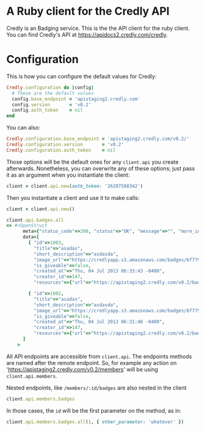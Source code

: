 # A Ruby client for the Credly API

Credly is an Badging service. This is the the API client for the ruby client. You can find Credly's API at https://apidocs2.credly.com/credly.

# Configuration

This is how you can configure the default values for Credly:

```ruby
Credly.configuration do |config|
  # These are the default values
  config.base_endpoint = 'apistaging2.credly.com'
  config.version       = 'v0.2'
  config.auth_token    = nil
end
```

You can also:

```ruby
Credly.configuration.base_endpoint = 'apistaging2.credly.com/v0.2/'
Credly.configuration.version       = 'v0.2'
Credly.configuration.auth_token    = nil
```

Those options will be the default ones for any `client.api` you create afterwards. Nonetheless, you can overwrite any of these options; just pass it as an argument when you instantiate the client:

```ruby
client = client.api.new(auth_token: '26287568342')

```

Then you instantiate a client and use it to make calls:
```ruby
client = client.api.new()

client.api.badges.all
=> #<OpenStruct
      meta={"status_code"=>200, "status"=>"OK", "message"=>"", "more_info"=>nil},
      data=[
        { "id"=>1003,
          "title"=>"asadas",
          "short_description"=>"asdasda",
          "image_url"=>"https://credlyapp.s3.amazonaws.com/badges/6f7791d21e13ca7409146c2343fdf28d.png",
          "is_giveable"=>false,
          "created_at"=>"Thu, 04 Jul 2013 06:33:43 -0400",
          "creator_id"=>147,
          "resources"=>{"url"=>"https://apistaging2.credly.com/v0.2/badges/1003"}},

        { "id"=>1002,
          "title"=>"asadas",
          "short_description"=>"asdasda",
          "image_url"=>"https://credlyapp.s3.amazonaws.com/badges/6f7791d21e13ca7409146c2343fdf28d.png",
          "is_giveable"=>false,
          "created_at"=>"Thu, 04 Jul 2013 06:31:46 -0400",
          "creator_id"=>147,
          "resources"=>{"url"=>"https://apistaging2.credly.com/v0.2/badges/1002"}}
      ]
    >

```

All API endpoints are accessible from `client.api`. The endpoints methods are named after the remote endpoint. So, for example any action on 'https://apistaging2.credly.com/v0.2/members' will be using `client.api.members`.

Nested endpoints, like `/members/:id/badges` are also nested in the client

```ruby
client.api.members.badges
```

In those cases, the `id` will be the first parameter on the method, as in:
```ruby
client.api.members.badges.all(1, { other_parameter: 'whatever' })
```
